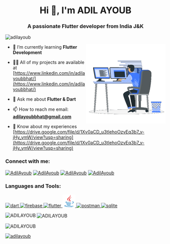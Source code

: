 
<h1 align="center">Hi 👋, I'm ADIL AYOUB </h1>
<h3 align="center">A passionate Flutter developer from India J&K </h3>

<p align="left"> <img src="https://komarev.com/ghpvc/?username=adilayoub&label=Profile%20views&color=0e75b6&style=flat" alt="adilayoub" /> </p>
<img src="https://github.com/0xAbdulKhalid/0xAbdulKhalid/raw/main/assets/mdImages/Right_Side.gif" style="visibility:visible;max-width:100%;" width="250px" align="right">

- 🌱 I’m currently learning **Flutter Development**

- 👨‍💻 All of my projects are available at [https://www.linkedin.com/in/adilayoubbhat/](https://www.linkedin.com/in/adilayoubbhat/)

- 💬 Ask me about **Flutter & Dart**

- 📫 How to reach me email: **adilayoubbhat@gmail.com**

- 📄 Know about my experiences [https://drive.google.com/file/d/1Xv0aCD_u3tIehoOzvEq3b7_v-jHy_ymW/view?usp=sharing](https://drive.google.com/file/d/1Xv0aCD_u3tIehoOzvEq3b7_v-jHy_ymW/view?usp=sharing)

<h3 align="left">Connect with me:</h3>
<p align="left">
<a href="https://twitter.com/adilayoubbhat" target="blank"><img align="center" src="https://raw.githubusercontent.com/rahuldkjain/github-profile-readme-generator/master/src/images/icons/Social/twitter.svg" alt="AdilAyoub" height="30" width="40" /></a>
<a href="https://www.linkedin.com/in/adilayoubbhat/" target="blank"><img align="center" src="https://raw.githubusercontent.com/rahuldkjain/github-profile-readme-generator/master/src/images/icons/Social/linked-in-alt.svg" alt="AdilAyoub" height="30" width="40" /></a>
<a href="https://www.instagram.com/bhat_adil_ayoub/" target="blank"><img align="center" src="https://raw.githubusercontent.com/rahuldkjain/github-profile-readme-generator/master/src/images/icons/Social/instagram.svg" alt="AdilAyoub" height="30" width="40" /></a>
  <a href="https://www.instagram.com/adilayoubbhat/" target="blank"><img align="center" src="https://raw.githubusercontent.com/rahuldkjain/github-profile-readme-generator/master/src/images/icons/Social/facebook.svg" alt="AdilAyoub" height="30" width="40" /></a>
</p>

<h3 align="left">Languages and Tools:</h3>
<a href="https://dart.dev" target="_blank" rel="noreferrer"> <img src="https://www.vectorlogo.zone/logos/dartlang/dartlang-icon.svg" alt="dart" width="40" height="40"/> </a> <a href="https://firebase.google.com/" target="_blank" rel="noreferrer"> <img src="https://www.vectorlogo.zone/logos/firebase/firebase-icon.svg" alt="firebase" width="40" height="40"/> </a> <a href="https://flutter.dev" target="_blank" rel="noreferrer"> <img src="https://www.vectorlogo.zone/logos/flutterio/flutterio-icon.svg" alt="flutter" width="40" height="40"/> </a> <a href="https://www.java.com" target="_blank" rel="noreferrer"> <img src="https://raw.githubusercontent.com/devicons/devicon/master/icons/java/java-original.svg" alt="java" width="40" height="40"/> </a> <a href="https://postman.com" target="_blank" rel="noreferrer"> <img src="https://www.vectorlogo.zone/logos/getpostman/getpostman-icon.svg" alt="postman" width="40" height="40"/> </a> <a href="https://www.sqlite.org/" target="_blank" rel="noreferrer"> <img src="https://www.vectorlogo.zone/logos/sqlite/sqlite-icon.svg" alt="sqlite" width="40" height="40"/> </a> </p>

<p><img align="left" src="https://github-readme-stats.vercel.app/api/top-langs?username=ADILAYOUB&show_icons=true&locale=en&layout=compact" alt="ADILAYOUB" /></p>

<p>&nbsp;<img align="center" src="https://github-readme-stats.vercel.app/api?username=ADILAYOUB&show_icons=true&locale=en" alt="ADILAYOUB" /></p>

<p><img align="center" src="https://github-readme-streak-stats.herokuapp.com/?user=ADILAYOUB&" alt="ADILAYOUB" /></p>
<p align="left"> <a href="https://github.com/ryo-ma/github-profile-trophy"><img src="https://github-profile-trophy.vercel.app/?username=ADILAYOUB" alt="adilayoub" /></a> </p>
